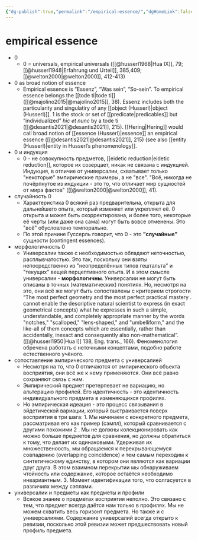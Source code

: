 ```yaml
---
{"dg-publish":true,"permalink":"/empirical-essence/","dgHomeLink":false,"dgPassFrontmatter":false}
---
```


# empirical essence
- 0
	- 0 = universals, empirical universals ([[@husserl1968|Hua IX]], 79; [[@husserl1948|Erfahrung und Urteil]], 385,409; [[@welton2000|@welton2000]], 412-413)
- 0 as broad notion of essence
	- Empirical essence is “Essenz”, “Was sein”, “So-sein”. To empirical essence belongs the [[tode ti|tode ti]] ([[@majolino2015|@majolino2015]], 38). Essenz includes both the particularity and singulatiry of any [[object (Husserl)|object (Husserl)]]. 1 is the stock or set of [[predicate|predicables]] but “individualized” _hic et nunc_ by a tode ti ([[@desantis2021|@desantis2021]], 215). [[Hering|Hering]] would call broad notion of [[essence (Husserl)|essence]] an empirical essence ([[@desantis2021|@desantis2021]], 215) (see also [[entity (Husserl)|entity in Husserl’s phenomenology]].
- 0 и индукция
	- 0 - не совокупность предметов, [[eidetic reduction|eidetic reduction]], которое их созерцает, никак не связана с индукцией. Индукция, в отличие от универсалии, схватывает только "некоторые" эмпирические примеры, а не "все". "Всё, никогда не почёрпнутое из индукции - это то, что отличает мир сущностей от мира фактов" ([[@welton2000|@welton2000]], 41).
- случайность 0
	- Характеристика 0 всякий раз предварительна, открыта для дальнейшего опыта, который изменяет или укрепляет её. 0 открыта и может быть скорректирована, и более того, некоторые её черты (или даже она сама) могут быть вовсе отменены. Это "всё" обусловлено темпорально.
	- По этой причине Гуссерль говорит, что 0 - это **"случайные"** сущности (contingent essences).
- морфологичность 0
	- Универсалии также с необходимостью обладают неточностью, расплывчатостью. Это так, поскольку они взяты непосредственно из "неопределённых типов гештальта" и "текущих" вещей  перцептивного опыта. И в этом смысле универсалии - **морфологичны**. Универсалии не могут быть описаны в точных (математических) понятиях. Но, несмотря на это, они всё же могут быть сопоставлены с критерием строгости “The most perfect geometry and the most perfect practical mastery . cannot enable the descriptive natural scientist to express (in exact geometrical concepts) what he expresses in such a simple, understandable, and completely appropriate manner by the words "notches," "scalloped," "lens-shaped," and "umbelliform," and the like-all of them concepts which are essentially, rather than accidentally, inexact and consequently also non-mathematical”. ([[@husserl1950|Hua I]] 138, Eng. trans., 166). Феноменология обречена работать с неточными концептами, подобно работе естественного учёного.
- сопоставление эмпирического предмета с универсалией
	- Несмотря на то, что 0 отличаются от эмпирического объекта восприятия, они всё же к нему применяются. Они всё равно сохраняют связь с ним.
	- Эмпирический предмет претерпевает не вариацию, но альтерацию профилей. Его идентичность - это идентичность индивидуального предмета в изменяющихся профилях.
	- Но эмпирическая идеация - это процесс связывания в эйдетической вариации, который выстраивается поверх восприятия в три шага: 1. Мы начинаем с  конкретного предмета, рассматривая его как пример (сэмпл), который сравнивается с другими похожими 2 . Мы не должны колекционировать как можно больше предметов для сравнения, но должны обратиться к тому, что делает их одинаковыми. Удерживая их множественоость, мы обращаемся к перекрывающемуся совпадению (overlapping coincidence) и тем самым переходим к синтетическому единству, в котором они являются как вариации друг друга. В этом взаимном перекрытии мы обнаруживаем чтойность или содержание, которое остаётся необходимо инвариантным. 3. Момент идентификации того, что солгасуется в различиях между сэплами.
- универсалии и предметы как предметы и профили
	- Всякое знание о предметах восприятия неполно. Это связано с тем, что предмет всегда даётся нам только в профилях. Мы не можем схватить весь горизонт предмета. Но также и с универсалиями. Содержание универсалий всегда открыто к ревизии, посколько этой ревизии может предшествовать новый профиль предмета.